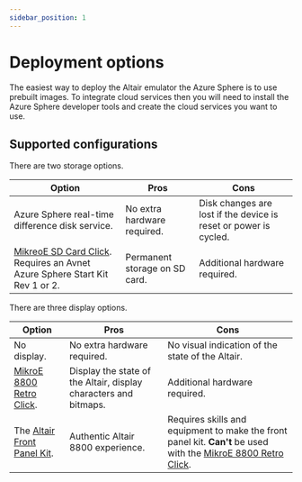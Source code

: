 ```yaml
---
sidebar_position: 1
---
```


# Deployment options

The easiest way to deploy the Altair emulator the Azure Sphere is to use prebuilt images. To integrate cloud services then you will need to install the Azure Sphere developer tools and create the cloud services you want to use.

## Supported configurations

There are two storage options.

| Option | Pros   | Cons |
|---|---|---|
| Azure Sphere real-time difference disk service.  | No extra hardware required.  | Disk changes are lost if the device is reset or power is cycled. |
| [MikreoE SD Card Click](https://www.mikroe.com/microsd-click). Requires an Avnet Azure Sphere Start Kit Rev 1 or 2. | Permanent storage on SD card. | Additional hardware required. |

There are three display options.

| Option | Pros   | Cons |
|---|---|---|
| No display.  | No extra hardware required. | No visual indication of the state of the Altair. |
| [MikroE 8800 Retro Click](https://www.mikroe.com/8800-retro-click). | Display the state of the Altair, display characters and bitmaps. | Additional hardware required. |
| The [Altair Front Panel Kit](https://github.com/AzureSphereCloudEnabledAltair8800/AzureSphereAltair8800.Hardware). | Authentic Altair 8800 experience. | Requires skills and equipment to make the front panel kit. **Can't** be used with the [MikroE 8800 Retro Click](https://www.mikroe.com/8800-retro-click). |

